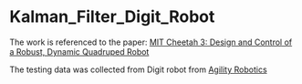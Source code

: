 # Kalman_Filter_Digit_Robot
 
The work is referenced to the paper: [MIT Cheetah 3: Design and Control of a Robust, Dynamic Quadruped Robot](https://ieeexplore.ieee.org/document/8593885)

The testing data was collected from Digit robot from [Agility Robotics](https://agilityrobotics.com/)
